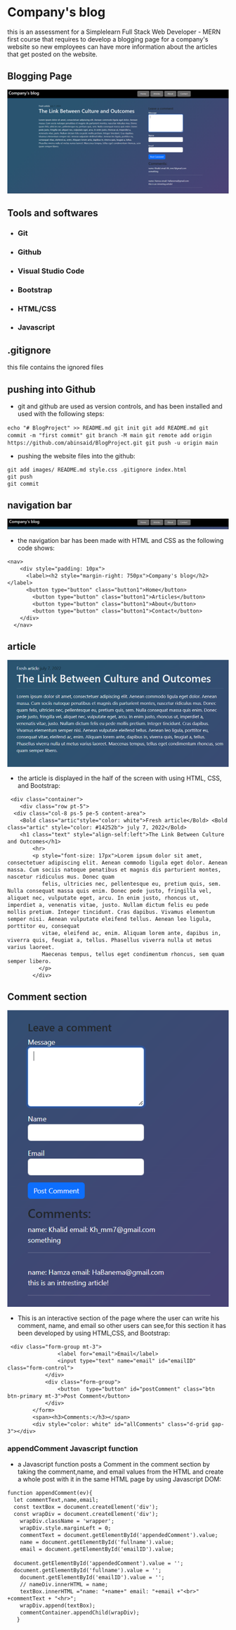 # Company's blog
this is an assessment for a Simplelearn Full Stack Web Developer - MERN first course that requires to develop a blogging page for a company's website so new employees can have more information about the articles that get posted on the website.

## Blogging Page
![SCREENSHOT](images/bloggingPage.png)

## Tools and softwares

- ### Git
- ### Github 
- ### Visual Studio Code
- ### Bootstrap
- ### HTML/CSS
- ### Javascript

## .gitignore
this file contains the ignored files

## pushing into Github

- git and github are used as version controls, and has been installed and used with the following steps:

`
echo "# BlogProject" >> README.md
git init
git add README.md
git commit -m "first commit"
git branch -M main
git remote add origin https://github.com/abinsaid/BlogProject.git
git push -u origin main
`
- pushing the website files into the github:
```
git add images/ README.md style.css .gitignore index.html
git push
git commit
```

## navigation bar
![SCREENSHOT](images/navigation.png)

- the navigation bar has been made with HTML and CSS as the following code shows:
```
<nav>
    <div style="padding: 10px">
      <label><h2 style="margin-right: 750px">Company's blog</h2></label>
      <button type="button" class="button1">Home</button>
        <button type="button" class="button1">Articles</button>
        <button type="button" class="button1">About</button>
        <button type="button" class="button1">Contact</button>
    </div>
  </nav>
  ```
  ## article
  ![SCREENSHOT](images/article.png)
  - the article is displayed in the half of the screen with using HTML, CSS, and Bootstrap:

```
 <div class="container">
    <div class="row pt-5">
  <div class="col-8 ps-5 pe-5 content-area">
    <Bold class="artic"style="color: white">Fresh article</Bold> <Bold class="artic" style="color: #14252b"> july 7, 2022</Bold>
    <h1 class="text" style="align-self:left">The Link Between Culture and Outcomes</h1>
        <hr>
        <p style="font-size: 17px">Lorem ipsum dolor sit amet, consectetuer adipiscing elit. Aenean commodo ligula eget dolor. Aenean massa. Cum sociis natoque penatibus et magnis dis parturient montes, nascetur ridiculus mus. Donec quam
           felis, ultricies nec, pellentesque eu, pretium quis, sem. Nulla consequat massa quis enim. Donec pede justo, fringilla vel, aliquet nec, vulputate eget, arcu. In enim justo, rhoncus ut, imperdiet a, venenatis vitae, justo. Nullam dictum felis eu pede mollis pretium. Integer tincidunt. Cras dapibus. Vivamus elementum semper nisi. Aenean vulputate eleifend tellus. Aenean leo ligula, porttitor eu, consequat 
           vitae, eleifend ac, enim. Aliquam lorem ante, dapibus in, viverra quis, feugiat a, tellus. Phasellus viverra nulla ut metus varius laoreet.
           Maecenas tempus, tellus eget condimentum rhoncus, sem quam semper libero.
          </p>
        </div>
```

## Comment section
![SCREENSHOT](images/comments.png)
 - This is an interactive section of the page where the user can write his comment, name, and email so other users can see,for this section it has been developed by using HTML,CSS, and Bootstrap:
```
 <div class="form-group mt-3">
                <label for="email">Email</label>
                <input type="text" name="email" id="emailID" class="form-control">
            </div>
            <div class="form-group">
                <button  type="button" id="postComment" class="btn btn-primary mt-3">Post Comment</button>
            </div>
        </form>
        <span><h3>Comments:</h3></span>
        <div style="color: white" id="allComments" class="d-grid gap-3"></div>
```
### appendComment Javascript function

- a Javascript function posts a Comment in the comment section by taking the comment,name, and email values from the HTML and create a whole post with it in the same HTML page by using Javascript DOM:
  
```
function appendComment(ev){
  let commentText,name,email;
  const textBox = document.createElement('div');
  const wrapDiv = document.createElement('div');
    wrapDiv.className = 'wrapper';
    wrapDiv.style.marginLeft = 0;
    commentText = document.getElementById('appendedComment').value;
    name = document.getElementById('fullname').value;
    email = document.getElementById('emailID').value;

  document.getElementById('appendedComment').value = '';
  document.getElementById('fullname').value = '';
    document.getElementById('emailID').value = '';
    // nameDiv.innerHTML = name;
    textBox.innerHTML ="name: "+name+" email: "+email +"<br>" +commentText + "<hr>";
    wrapDiv.append(textBox);
    commentContainer.appendChild(wrapDiv);
   }
```
